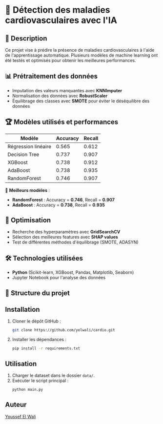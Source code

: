# 🏥 Détection des maladies cardiovasculaires avec l'IA  

## 📌 Description  
Ce projet vise à prédire la présence de maladies cardiovasculaires à l'aide de l'apprentissage automatique. Plusieurs modèles de machine learning ont été testés et optimisés pour obtenir les meilleures performances.  

## 📊 Prétraitement des données  
- Imputation des valeurs manquantes avec **KNNImputer**  
- Normalisation des données avec **RobustScaler**  
- Équilibrage des classes avec **SMOTE** pour éviter le déséquilibre des données  

## 🏆 Modèles utilisés et performances  
| Modèle            | Accuracy | Recall  |
|------------------|----------|---------|
| Régression linéaire  | 0.565  | 0.612  |
| Decision Tree       | 0.737  | 0.907  |
| XGBoost            | 0.738  | 0.912  |
| AdaBoost           | 0.738  | 0.935  |
| RandomForest       | 0.746  | 0.907  |

📌 **Meilleurs modèles** :  
- **RandomForest** : Accuracy = **0.746**, Recall = **0.907**  
- **AdaBoost** : Accuracy = **0.738**, Recall = **0.935**  

## 🚀 Optimisation  
- Recherche des hyperparamètres avec **GridSearchCV**  
- Sélection des meilleures features avec **SHAP values**  
- Test de différentes méthodes d'équilibrage (SMOTE, ADASYN)  

## 🛠 Technologies utilisées  
- **Python** (Scikit-learn, XGBoost, Pandas, Matplotlib, Seaborn)  
- Jupyter Notebook pour l'analyse des données  

## 📂 Structure du projet  

## Installation
1. Cloner le dépôt GitHub :
   ```bash
   git clone https://github.com/yelwali/cardio.git
   ```
2. Installer les dépendances :
   ```bash
   pip install -r requirements.txt
   ```

## Utilisation
1. Charger le dataset dans le dossier `data/`.
2. Exécuter le script principal :
   ```bash
   python main.py
   ```

## Auteur
[Youssef El Wali](https://www.linkedin.com/in/youssef-el-wali-7b7765263)
